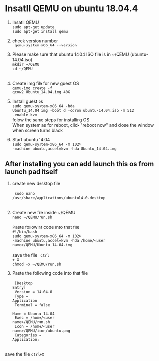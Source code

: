 <h1>Insatll QEMU on ubuntu 18.04.4</h1>

1. Insatll QEMU <br>
<code>sudo apt-get update</code> <br>
<code>sudo apt-get install qemu</code>

2. check version number <br>
<code> qemu-system-x86_64 --version </code>

3. Please make sure that ubuntu 14.04 ISO file is in ~/QEMU (ubuntu-14.04.iso) <br>
<code>mkdir ~/QEMU </code> <br>
<code>cd ~/QEMU </code> <br>


4. Create img file for new guest OS <br>
<code>qemu-img create -f qcow2 Ubuntu_14.04.img 40G</code> <br>

5. Install guest os <br>
<code>sudo qemu-system-x86_64 -hda Ubuntu_14.04.img -boot d -cdrom ubuntu-14.04.iso -m 512 -enable-kvm</code> <br>
folow the same steps for installing OS <br>
When system as for reboot, click "reboot now" and close the window when screen turns black <br>

6. Start ubuntu 14.04 <br>
<code>sudo qemu-system-x86_64 -m 1024 -machine ubuntu,accel=kvm -hda  Ubuntu_14.04.img</code> <br>


<h2> After installing you can add launch this os from launch pad itself </h2> 

1. create new desktop file <br> <br>
<code> sudo nano /usr/share/applications/ubuntu14.0.desktop</code> <br> <br>

2. Create new file inside ~/QEMU <br>
<code>nano ~/QEMU/run.sh </code><br>
Paste followinf code into that file <br>
<code>#!/bin/bash</code><br>
<code>sudo qemu-system-x86_64 -m 1024 -machine ubuntu,accel=kvm -hda  /home/\<user name\>/QEMU/Ubuntu_14.04.img </code><br><br>
  save the file <code> ctrl + X </code> <br>
  <code>chmod +x ~/QEMU/run.sh</code> <br>
  
3. Paste the following code into that file <br> <br>
<code> [Desktop Entry] </code> <br>
<code> Version = 14.04.0 </code> <br>
<code> Type = Application </code> <br>
<code> Terminal = false </code> <br>
<code> Name = Ubuntu 14.04</code> <br>
<code> Exec = /home/\<user name\>/QEMU/run.sh </code> <br>
<code> Icon = /home/\<user name\>/QEMU/icon/ubuntu.png </code> <br>
<code> Categories = Application; </code> <br> <br>

<body> save the file <code>ctrl+X</code> </body>



